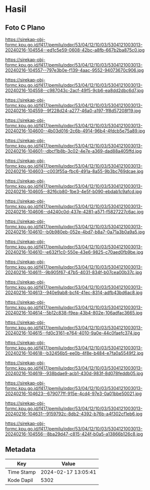 # Hasil

## Foto C Plano

https://sirekap-obj-formc.kpu.go.id/f417/pemilu/pdpr/53/04/12/10/03/5304121003013-20240216-104554--ed1c5e59-0608-42bc-a8fb-667b2ba875c0.jpg

https://sirekap-obj-formc.kpu.go.id/f417/pemilu/pdpr/53/04/12/10/03/5304121003013-20240216-104557--797e3b0e-f139-4aac-9552-94073670c906.jpg

https://sirekap-obj-formc.kpu.go.id/f417/pemilu/pdpr/53/04/12/10/03/5304121003013-20240216-104558--c987043c-2acf-49f5-9cb6-ea8dd2dbc6d7.jpg

https://sirekap-obj-formc.kpu.go.id/f417/pemilu/pdpr/53/04/12/10/03/5304121003013-20240216-104559--9f228d24-a277-46a0-a197-1f8d57208f19.jpg

https://sirekap-obj-formc.kpu.go.id/f417/pemilu/pdpr/53/04/12/10/03/5304121003013-20240216-104600--4b03d016-2c6b-4914-96b4-4fdcb5e75a89.jpg

https://sirekap-obj-formc.kpu.go.id/f417/pemilu/pdpr/53/04/12/10/03/5304121003013-20240216-104601--dbcf1b8b-3c02-4e7e-a369-dad88a405ffd.jpg

https://sirekap-obj-formc.kpu.go.id/f417/pemilu/pdpr/53/04/12/10/03/5304121003013-20240216-104603--c003f55a-fbc6-491a-8a55-9b3bc769dcae.jpg

https://sirekap-obj-formc.kpu.go.id/f417/pemilu/pdpr/53/04/12/10/03/5304121003013-20240216-104605--82f6cb80-1be3-4e5f-b090-ebdab1c9afcd.jpg

https://sirekap-obj-formc.kpu.go.id/f417/pemilu/pdpr/53/04/12/10/03/5304121003013-20240216-104606--d4240c0d-437e-4281-a571-f5827227c6ac.jpg

https://sirekap-obj-formc.kpu.go.id/f417/pemilu/pdpr/53/04/12/10/03/5304121003013-20240216-104610--b0b980eb-052e-4bd7-b8a7-0a71a3b0a9a5.jpg

https://sirekap-obj-formc.kpu.go.id/f417/pemilu/pdpr/53/04/12/10/03/5304121003013-20240216-104610--e632f1c0-550e-43e6-9825-c70aed0fb9be.jpg

https://sirekap-obj-formc.kpu.go.id/f417/pemilu/pdpr/53/04/12/10/03/5304121003013-20240216-104611--9b905f67-47b5-4031-834f-b07cea00b37c.jpg

https://sirekap-obj-formc.kpu.go.id/f417/pemilu/pdpr/53/04/12/10/03/5304121003013-20240216-104613--940e9ab8-bcf4-41ec-8314-adfb43bd6ac8.jpg

https://sirekap-obj-formc.kpu.go.id/f417/pemilu/pdpr/53/04/12/10/03/5304121003013-20240216-104614--5b12c838-f9ea-43b4-802e-106adfac3665.jpg

https://sirekap-obj-formc.kpu.go.id/f417/pemilu/pdpr/53/04/12/10/03/5304121003013-20240216-104615--fd0c3161-e764-4010-9a0e-44c0faefc374.jpg

https://sirekap-obj-formc.kpu.go.id/f417/pemilu/pdpr/53/04/12/10/03/5304121003013-20240216-104618--b32456b5-ee0b-4f8e-b484-e7fa0a5549f2.jpg

https://sirekap-obj-formc.kpu.go.id/f417/pemilu/pdpr/53/04/12/10/03/5304121003013-20240216-104619--938bdae9-acb1-430d-983f-8d078feddb05.jpg

https://sirekap-obj-formc.kpu.go.id/f417/pemilu/pdpr/53/04/12/10/03/5304121003013-20240216-104623--679077ff-915e-4cd4-97e3-0a01bbe50021.jpg

https://sirekap-obj-formc.kpu.go.id/f417/pemilu/pdpr/53/04/12/10/03/5304121003013-20240216-104631--9159792c-8db2-4392-b76b-a4f302cf1eb6.jpg

https://sirekap-obj-formc.kpu.go.id/f417/pemilu/pdpr/53/04/12/10/03/5304121003013-20240216-104556--8ba29d47-c815-424f-b0a5-a13866b126c8.jpg


## Metadata

| Key        | Value               |
| ---------- | ------------------- |
| Time Stamp | 2024-02-17 13:05:41 |
| Kode Dapil | 5302                |



